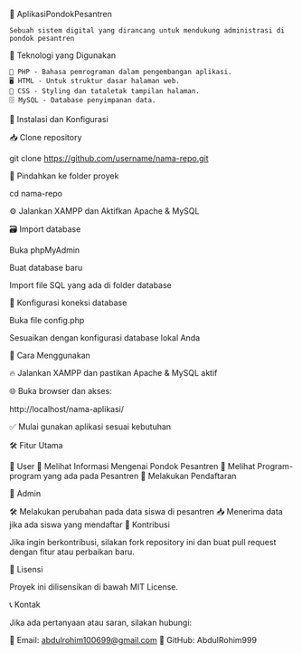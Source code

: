 📌 AplikasiPondokPesantren

    Sebuah sistem digital yang dirancang untuk mendukung administrasi di pondok pesantren

🚀 Teknologi yang Digunakan

    🐘 PHP - Bahasa pemrograman dalam pengembangan aplikasi.
    🖥️ HTML - Untuk struktur dasar halaman web.
    🎨 CSS - Styling dan tataletak tampilan halaman.
    🗄️ MySQL - Database penyimpanan data.

🔧 Instalasi dan Konfigurasi

  📥 Clone repository

  git clone https://github.com/username/nama-repo.git

  📂 Pindahkan ke folder proyek

  cd nama-repo

  ⚙️ Jalankan XAMPP dan Aktifkan Apache & MySQL

  🗃️ Import database

  Buka phpMyAdmin

  Buat database baru

Import file SQL yang ada di folder database

  🔑 Konfigurasi koneksi database

  Buka file config.php

  Sesuaikan dengan konfigurasi database lokal Anda

📌 Cara Menggunakan

  🔥 Jalankan XAMPP dan pastikan Apache & MySQL aktif

  🌐 Buka browser dan akses:

  http://localhost/nama-aplikasi/

✅ Mulai gunakan aplikasi sesuai kebutuhan

🛠 Fitur Utama

  👤 User
  📜 Melihat Informasi Mengenai Pondok Pesantren
  📅 Melihat Program-program yang ada pada Pesantren
  📝 Melakukan Pendaftaran

🔑 Admin

  🛠️ Melakukan perubahan pada data siswa di pesantren
  📥 Menerima data jika ada siswa yang mendaftar
  🤝 Kontribusi

Jika ingin berkontribusi, silakan fork repository ini dan buat pull request dengan fitur atau perbaikan baru.

📄 Lisensi

Proyek ini dilisensikan di bawah MIT License.

📞 Kontak

Jika ada pertanyaan atau saran, silakan hubungi:

📧 Email: abdulrohim100699@gmail.com
📌 GitHub: AbdulRohim999

